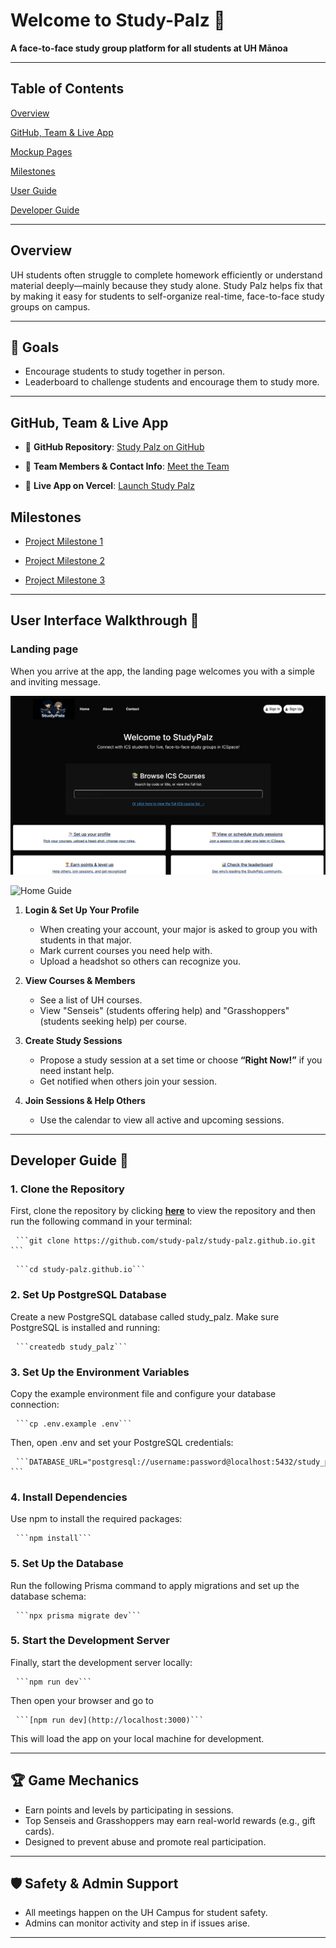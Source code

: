 # Welcome to Study-Palz 👋

**A face-to-face study group platform for all students at UH Mānoa**

---

## Table of Contents

[Overview](#overview)

[GitHub, Team & Live App](#github-team--live-app)

[Mockup Pages](mockup.md)

[Milestones](#milestones)

[User Guide](#user-guide-)

[Developer Guide](#developer-guide-)

---

## Overview

UH students often struggle to complete homework efficiently or understand material deeply—mainly because they study alone. Study Palz helps fix that by making it easy for students to self-organize real-time, face-to-face study groups on campus.

---

## 🎯 Goals

- Encourage students to study together in person.
- Leaderboard to challenge students and encourage them to study more.

---

## GitHub, Team & Live App

- 🔗 **GitHub Repository**: [Study Palz on GitHub](https://github.com/orgs/study-palz/repositories)  

- 👥 **Team Members & Contact Info**: [Meet the Team](team-contract.md)  

- 🚀 **Live App on Vercel**: [Launch Study Palz](https://study-palz.vercel.app/)


## Milestones

- [Project Milestone 1](https://github.com/orgs/study-palz/projects/3)

- [Project Milestone 2](https://github.com/orgs/study-palz/projects/7)

- [Project Milestone 3](https://github.com/orgs/study-palz/projects/8/views/1)


---

## User Interface Walkthrough 🔧

### Landing page

When you arrive at the app, the landing page welcomes you with a simple and inviting message.

![](public/images/home-guide.png)

![Home Guide](images/signin-guide.png)




1. **Login & Set Up Your Profile**  
   - When creating your account, your major is asked to group you with students in that major.
   - Mark current courses you need help with.
   - Upload a headshot so others can recognize you.

2. **View Courses & Members**  
   - See a list of UH courses.
   - View "Senseis" (students offering help) and "Grasshoppers" (students seeking help) per course.

3. **Create Study Sessions**  
   - Propose a study session at a set time or choose **“Right Now!”** if you need instant help.
   - Get notified when others join your session.

4. **Join Sessions & Help Others**  
   - Use the calendar to view all active and upcoming sessions.

---

## Developer Guide 🔧

### 1. Clone the Repository

First, clone the repository by clicking [**here**](https://github.com/study-palz/study-palz.github.io) to view the repository and then run the following command in your terminal:

<pre> <code>```git clone https://github.com/study-palz/study-palz.github.io.git ```</code> </pre>
<pre> <code>```cd study-palz.github.io```</code> </pre>

### 2. Set Up PostgreSQL Database

Create a new PostgreSQL database called study_palz. Make sure PostgreSQL is installed and running:
<pre> <code>```createdb study_palz```</code> </pre>

### 3. Set Up the Environment Variables

Copy the example environment file and configure your database connection:
<pre> <code>```cp .env.example .env```</code> </pre>
Then, open .env and set your PostgreSQL credentials:
<pre> <code>```DATABASE_URL="postgresql://username:password@localhost:5432/study_palz"
```</code> </pre>

### 4. Install Dependencies

Use npm to install the required packages:
<pre> <code>```npm install```</code> </pre>

### 5. Set Up the Database

Run the following Prisma command to apply migrations and set up the database schema:
<pre> <code>```npx prisma migrate dev```</code> </pre>

### 5. Start the Development Server

Finally, start the development server locally:
<pre> <code>```npm run dev```</code> </pre>
Then open your browser and go to
<pre> <code>```[npm run dev](http://localhost:3000)```</code> </pre>
This will load the app on your local machine for development.

---

## 🏆 Game Mechanics

- Earn points and levels by participating in sessions.
- Top Senseis and Grasshoppers may earn real-world rewards (e.g., gift cards).
- Designed to prevent abuse and promote real participation.

---

## 🛡️ Safety & Admin Support

- All meetings happen on the UH Campus for student safety.
- Admins can monitor activity and step in if issues arise.

---



